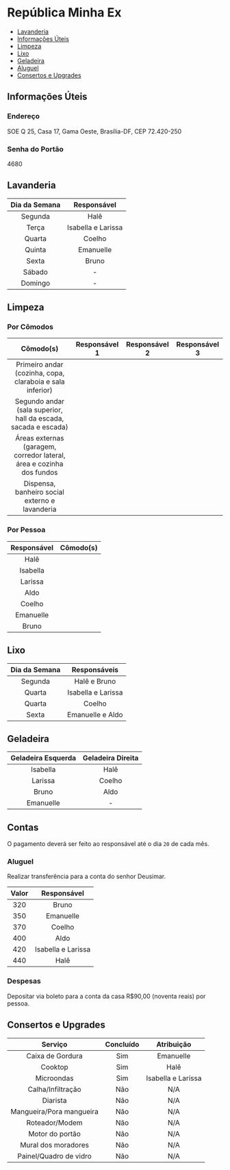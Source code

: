 # República Minha Ex

* [Lavanderia](#lavanderia)
* [Informações Úteis](#informacoes)
* [Limpeza](#limpeza)
* [Lixo](#lixo)
* [Geladeira](#geladeira)
* [Aluguel](#despesas)
* [Consertos e Upgrades](#consertosupgrades)

## Informações Úteis

### Endereço
SOE Q 25, Casa 17, Gama Oeste, Brasília-DF, CEP 72.420-250

### Senha do Portão
4680

## Lavanderia

|Dia da Semana|Responsável|
|:-:|:-:|
|Segunda|Halê|
|Terça|Isabella e Larissa|
|Quarta|Coelho|
|Quinta|Emanuelle|
|Sexta|Bruno|
|Sábado| - |
|Domingo| - |

## Limpeza

### Por Cômodos

|Cômodo(s)|Responsável 1|Responsável 2|Responsável 3|
|:-:|:-:|:-:|:-:|
|Primeiro andar (cozinha, copa, claraboia e sala inferior)||||
|Segundo andar (sala superior, hall da escada, sacada e escada)||||
|Áreas externas (garagem, corredor lateral, área e cozinha dos fundos||||
|Dispensa, banheiro social externo e lavanderia||||

### Por Pessoa

|Responsável|Cômodo(s)|
|:-:|:-:|
|Halê||
|Isabella||
|Larissa||
|Aldo||
|Coelho||
|Emanuelle||
|Bruno||

## Lixo

|Dia da Semana|Responsáveis|
|:-:|:-:|
|Segunda|Halê e Bruno|
|Quarta|Isabella e Larissa|
|Quarta|Coelho|
|Sexta|Emanuelle e Aldo|

## Geladeira

|Geladeira Esquerda|Geladeira Direita|
|:-:|:-:|
|Isabella|Halê|
|Larissa|Coelho|
|Bruno|Aldo|
|Emanuelle|-|

## Contas

O pagamento deverá ser feito ao responsável até o dia `20` de cada mês.

### Aluguel

Realizar transferência para a conta do senhor Deusimar.

|Valor|Responsável|
|:-:|:-:|
|320|Bruno|
|350|Emanuelle|
|370|Coelho|
|400|Aldo|
|420|Isabella e Larissa|
|440|Halê|

### Despesas

Depositar via boleto para a conta da casa R$90,00 (noventa reais) por pessoa.

## Consertos e Upgrades

|Serviço|Concluído|Atribuição|
|:-:|:-:|:-:|
|Caixa de Gordura|Sim|Emanuelle|
|Cooktop|Sim|Halê|
|Microondas|Sim|Isabella e Larissa|
|Calha/Infiltração|Não|N/A|
|Diarista|Não|N/A|
|Mangueira/Pora mangueira|Não|N/A|
|Roteador/Modem|Não|N/A|
|Motor do portão|Não|N/A|
|Mural dos moradores|Não|N/A|
|Painel/Quadro de vidro|Não|N/A|
